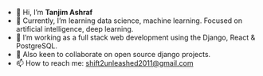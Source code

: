 - 👋 Hi, I’m **Tanjim Ashraf**
- 👀 Currently, I’m learning data science, machine learning. Focused on artificial intelligence, deep learning.
- 🌱 I’m working as a full stack web development using the Django, React & PostgreSQL.
- 💞️ Also keen to collaborate on open source django projects.
- 📫 How to reach me: shift2unleashed2011@gmail.com

<!---
Ashraf840/Ashraf840 is a ✨ special ✨ repository because its `README.md` (this file) appears on your GitHub profile.
You can click the Preview link to take a look at your changes.
--->
